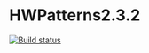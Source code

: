 # HWPatterns2.3.2
[![Build status](https://ci.appveyor.com/api/projects/status/dwbgt3u2fy8xvwuh?svg=true)](https://ci.appveyor.com/project/Pavel-Ole/hwpatterns2-3-2)
